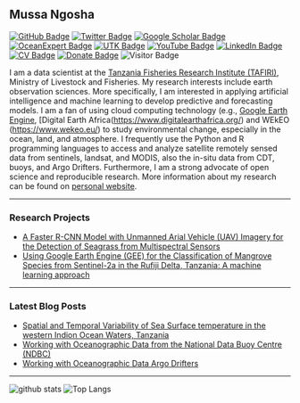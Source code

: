## Mussa Ngosha

[![GitHub Badge](https://img.shields.io/github/followers/NgoshaJr?style=social)](https://github.com/NgoshaJr?tab=followers)
[![Twitter Badge](https://img.shields.io/twitter/follow/ngoshaJr3?style=social)](https://twitter.com/ngoshaJr3)
[![Google Scholar Badge](https://img.shields.io/badge/Google-Scholar-lightgrey)](https://)
[![OceanExpert Badge](https://img.shields.io/badge/Ocean-Expert-lightblue)](https://oceanexpert.org/expert/Ngosha)
[![UTK Badge](https://img.shields.io/badge/TAFIRI-ICT-orange)](https://tafiri.go.tz/)
[![YouTube Badge](https://img.shields.io/badge/My-YouTube-red)](https://www.youtube.com/c/ngosha)
[![LinkedIn Badge](https://img.shields.io/badge/My-LinkedIn-blue)](https://www.linkedin.com/in/mussa-ngosha-98260013b)
[![CV Badge](https://img.shields.io/badge/My-CV-critical)](https://docs.google.com/document/d/1E3kU2pUGE8qkElgIE5nzTtW0OuU4AFc8-Tw4xuP3RXU)
[![Donate Badge](https://img.shields.io/badge/Donate-Buy%20me%20a%20coffee-yellowgreen.svg)](https://www.buymeacoffee.com/)
![Visitor Badge](https://visitor-badge.laobi.icu/badge?page_id=NgoshaJr.NgoshaJr)

I am a data scientist at the [Tanzania Fisheries Research Institute (TAFIRI)](https://tafiri.go.tz/), Ministry of Livestock and Fisheries. My research interests include earth observation sciences. More specifically, I am interested in applying artificial intelligence and machine learning to develop predictive and forecasting models. I am a fan of using cloud computing technology (e.g., [Google Earth Engine](https://earthengine.google.com/), [Digital Earth Africa(https://www.digitalearthafrica.org/) and WEkEO (https://www.wekeo.eu/) to study environmental change, especially in the ocean, land, and atmosphere. I frequently use the Python and R programming languages to access and analyze satellite remotely sensed data from sentinels, landsat, and MODIS, also the in-situ data from CDT, buoys, and Argo Drifters. Furthermore,  I am a strong advocate of open science and reproducible research. More information about my research can be found on [personal website](https://ngoshajr.github.io).

---

### Research Projects

- [A Faster R-CNN Model with Unmanned Arial Vehicle (UAV) Imagery for the Detection of Seagrass from Multispectral Sensors](https://blog)
- [Using Google Earth Engine (GEE) for the Classification of Mangrove Species from Sentinel-2a in the Rufiji Delta, Tanzania: A machine learning approach](https://blog)
<!--- **Linux:** [manjaro-linux](https://github.com/giswqs/manjaro-linux)
- **R packages:** [whiteboxR](https://github.com/giswqs/whiteboxR)
- **Python packages:** [geemap](https://github.com/giswqs/geemap) | [leafmap](https://github.com/giswqs/leafmap) | [eefolium](https://github.com/giswqs/eefolium) | [geehydro](https://github.com/giswqs/geehydro) | [lidar](https://github.com/giswqs/lidar) | [whitebox](https://github.com/giswqs/whitebox) | [whiteboxgui](https://github.com/giswqs/whiteboxgui) | [geospatial](https://github.com/giswqs/geospatial) | [pygis](https://github.com/giswqs/pygis) | [pypackage](https://github.com/giswqs/pypackage)
- **ArcGIS Toolboxes:** [WhiteboxTools-ArcGIS](https://github.com/giswqs/WhiteboxTools-ArcGIS) | [Depression Analysis Toolbox](https://github.com/giswqs/Depression-Analysis-Toolbox) | [Wetland Hydrology Analyst](https://github.com/giswqs/Wetland-Hydrology-Analyst-Toolbox)
- **Google Earth Engine:** [Awesome-GEE](https://github.com/giswqs/Awesome-GEE) | [earthengine-py-notebooks](https://github.com/giswqs/earthengine-py-notebooks) | [qgis-earthengine-examples](https://github.com/giswqs/qgis-earthengine-examples) | [earthengine-apps](https://github.com/giswqs/earthengine-apps)-->

---

### Latest Blog Posts

<!-- HASHNODE:START -->
- [Spatial and Temporal Variability of Sea Surface temperature in the western Indion Ocean Waters, Tanzania](https://github.com/NgoshaJr/Ocean/blob/main/sst-wio.ipynb)
- [Working with Oceanographic Data from the National Data Buoy Centre (NDBC)](https://github.com/NgoshaJr/Ocean/blob/main/NDBC_data.ipynb)
- [Working with Oceanographic Data Argo Drifters](https://blog)

<!-- HASHNODE:END -->

---

![github stats](https://github-readme-stats.vercel.app/api?username=NgoshaJr&show_icons=true)
![Top Langs](https://github-readme-stats.vercel.app/api/top-langs/?username=NgoshaJr&langs_count=3&hide=javascript,go,html,css,tex)

<!-- ![Top Langs](https://github-readme-stats.vercel.app/api/top-langs/?username=NgoshaJr&hide_langs_below=10) -->
